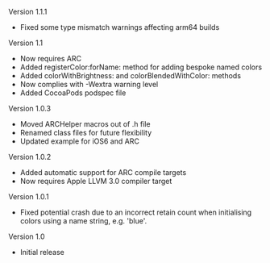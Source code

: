 Version 1.1.1

- Fixed some type mismatch warnings affecting arm64 builds

Version 1.1

- Now requires ARC
- Added registerColor:forName: method for adding bespoke named colors
- Added colorWithBrightness: and colorBlendedWithColor: methods
- Now complies with -Wextra warning level
- Added CocoaPods podspec file

Version 1.0.3

- Moved ARCHelper macros out of .h file
- Renamed class files for future flexibility
- Updated example for iOS6 and ARC

Version 1.0.2

- Added automatic support for ARC compile targets
- Now requires Apple LLVM 3.0 compiler target

Version 1.0.1

- Fixed potential crash due to an incorrect retain count when initialising colors using a name string, e.g. 'blue'.

Version 1.0

- Initial release
